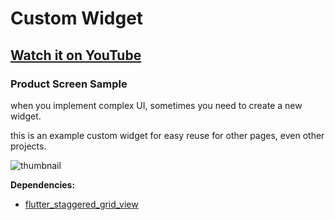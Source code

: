 # Custom Widget

## [Watch it on YouTube](https://youtu.be/X325O6Gq_tg)

### Product Screen Sample 

when you implement complex UI, sometimes you need to create a new widget.

this is an example custom widget for easy reuse for other pages, even other projects.

![thumbnail](https://user-images.githubusercontent.com/89120990/148077563-213071ec-fd13-4d48-9e14-542c7b3250fa.png)


**Dependencies:**

- [flutter_staggered_grid_view](https://pub.dev/packages/flutter_staggered_grid_view)
